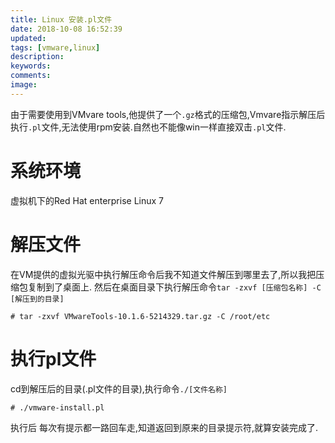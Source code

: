 ```yaml
---
title: Linux 安装.pl文件
date: 2018-10-08 16:52:39
updated: 
tags: [vmware,linux]
description:
keywords:
comments:
image:
---
```

由于需要使用到VMvare tools,他提供了一个`.gz`格式的压缩包,Vmvare指示解压后执行`.pl`文件,无法使用rpm安装.自然也不能像win一样直接双击`.pl`文件.
<!--more-->

# 系统环境
虚拟机下的Red Hat enterprise Linux 7

# 解压文件
在VM提供的虚拟光驱中执行解压命令后我不知道文件解压到哪里去了,所以我把压缩包复制到了桌面上.
然后在桌面目录下执行解压命令`tar -zxvf [压缩包名称] -C [解压到的目录]`

```
# tar -zxvf VMwareTools-10.1.6-5214329.tar.gz -C /root/etc
```

# 执行pl文件
cd到解压后的目录(.pl文件的目录),执行命令`./[文件名称]`

```
# ./vmware-install.pl
```
执行后
每次有提示都一路回车走,知道返回到原来的目录提示符,就算安装完成了.

